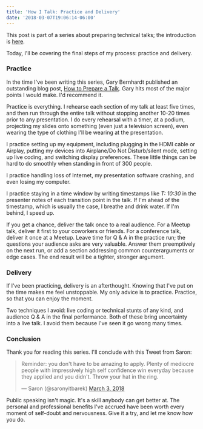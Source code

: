 ```yaml
---
title: 'How I Talk: Practice and Delivery'
date: '2018-03-07T19:06:14-06:00'
---
```


This post is part of a series about preparing technical talks; the introduction
is [here](/how-i-talk).

Today, I'll be covering the final steps of my process: practice and
delivery.

### Practice

In the time I've been writing this series, Gary Bernhardt published an
outstanding blog post, [How to Prepare a
Talk](https://www.deconstructconf.com/blog/how-to-prepare-a-talk). Gary hits
most of the major points I would make. I'd recommend it.

Practice is everything. I rehearse each section of my talk at least five times,
and then run through the entire talk without stopping another 10-20 times prior
to any presentation. I do every rehearsal with a timer, at a podium, projecting
my slides onto something (even just a television screen), even wearing the type
of clothing I'll be wearing at the presentation.

I practice setting up my equipment, including plugging in the HDMI cable or
Airplay, putting my devices into Airplane/Do Not Disturb/silent mode, setting
up live coding, and switching display preferences. These little things can be
hard to do smoothly when standing in front of 300 people.

I practice handling loss of Internet, my presentation software crashing, and
even losing my computer.

I practice staying in a time window by writing timestamps like *T: 10:30* in
the presenter notes of each transition point in the talk. If I'm ahead of the
timestamp, which is usually the case, I breathe and drink water. If I'm behind,
I speed up.

If you get a chance, deliver the talk once to a real audience. For a Meetup
talk, deliver it first to your coworkers or friends. For a conference talk,
deliver it once at a Meetup. Leave time for Q & A in the practice run; the
questions your audience asks are very valuable. Answer them preemptively on
the next run, or add a section addressing common counterarguments or edge
cases. The end result will be a tighter, stronger argument.

### Delivery

If I've been practicing, delivery is an afterthought. Knowing that I've put on
the time makes me feel unstoppable. My only advice is to practice. Practice, so
that you can enjoy the moment.

Two techniques I avoid: live coding or technical stunts of any kind, and
audience Q & A in the final performance. Both of these bring uncertainty into a
live talk. I avoid them because I've seen it go wrong many times.

### Conclusion

Thank you for reading this series. I'll conclude with this Tweet from Saron:

<blockquote class="twitter-tweet" data-lang="en"><p lang="en" dir="ltr">Reminder: you don&#39;t have to be amazing to apply. Plenty of mediocre people with impressively high self confidence win everyday because they applied and you didn&#39;t. Throw your hat in the ring.</p>&mdash; Saron (@saronyitbarek) <a href="https://twitter.com/saronyitbarek/status/969737202216271872?ref_src=twsrc%5Etfw">March 3, 2018</a></blockquote>
<script async src="https://platform.twitter.com/widgets.js" charset="utf-8"></script>

Public speaking isn't magic. It's a skill anybody can get better at. The
personal and professional benefits I've accrued have been worth every moment of
self-doubt and nervousness. Give it a try, and let me know how you do.
